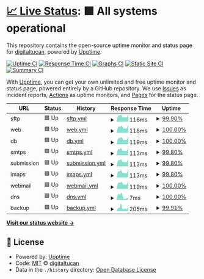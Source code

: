 # [📈 Live Status](https://status.digitaltucan.de): <!--live status--> **🟩 All systems operational**

This repository contains the open-source uptime monitor and status page for [digitaltucan](https://status.digitaltucan.de), powered by [Upptime](https://github.com/upptime/upptime).

[![Uptime CI](https://github.com/digitaltucan/upptime/workflows/Uptime%20CI/badge.svg)](https://github.com/digitaltucan/upptime/actions?query=workflow%3A%22Uptime+CI%22)
[![Response Time CI](https://github.com/digitaltucan/upptime/workflows/Response%20Time%20CI/badge.svg)](https://github.com/digitaltucan/upptime/actions?query=workflow%3A%22Response+Time+CI%22)
[![Graphs CI](https://github.com/digitaltucan/upptime/workflows/Graphs%20CI/badge.svg)](https://github.com/digitaltucan/upptime/actions?query=workflow%3A%22Graphs+CI%22)
[![Static Site CI](https://github.com/digitaltucan/upptime/workflows/Static%20Site%20CI/badge.svg)](https://github.com/digitaltucan/upptime/actions?query=workflow%3A%22Static+Site+CI%22)
[![Summary CI](https://github.com/digitaltucan/upptime/workflows/Summary%20CI/badge.svg)](https://github.com/digitaltucan/upptime/actions?query=workflow%3A%22Summary+CI%22)

With [Upptime](https://upptime.js.org), you can get your own unlimited and free uptime monitor and status page, powered entirely by a GitHub repository. We use [Issues](https://github.com/digitaltucan/upptime/issues) as incident reports, [Actions](https://github.com/digitaltucan/upptime/actions) as uptime monitors, and [Pages](https://status.digitaltucan.de) for the status page.

<!--start: status pages-->
<!-- This summary is generated by Upptime (https://github.com/upptime/upptime) -->
<!-- Do not edit this manually, your changes will be overwritten -->
<!-- prettier-ignore -->
| URL | Status | History | Response Time | Uptime |
| --- | ------ | ------- | ------------- | ------ |
| <img alt="" src="https://icons.duckduckgo.com/ip3/null.ico" height="13"> sftp | 🟩 Up | [sftp.yml](https://github.com/digitaltucan/upptime/commits/HEAD/history/sftp.yml) | <details><summary><img alt="Response time graph" src="./graphs/sftp/response-time-week.png" height="20"> 116ms</summary><br><a href="https://status.digitaltucan.de/history/sftp"><img alt="Response time 114" src="https://img.shields.io/endpoint?url=https%3A%2F%2Fraw.githubusercontent.com%2Fdigitaltucan%2Fupptime%2FHEAD%2Fapi%2Fsftp%2Fresponse-time.json"></a><br><a href="https://status.digitaltucan.de/history/sftp"><img alt="24-hour response time 160" src="https://img.shields.io/endpoint?url=https%3A%2F%2Fraw.githubusercontent.com%2Fdigitaltucan%2Fupptime%2FHEAD%2Fapi%2Fsftp%2Fresponse-time-day.json"></a><br><a href="https://status.digitaltucan.de/history/sftp"><img alt="7-day response time 116" src="https://img.shields.io/endpoint?url=https%3A%2F%2Fraw.githubusercontent.com%2Fdigitaltucan%2Fupptime%2FHEAD%2Fapi%2Fsftp%2Fresponse-time-week.json"></a><br><a href="https://status.digitaltucan.de/history/sftp"><img alt="30-day response time 115" src="https://img.shields.io/endpoint?url=https%3A%2F%2Fraw.githubusercontent.com%2Fdigitaltucan%2Fupptime%2FHEAD%2Fapi%2Fsftp%2Fresponse-time-month.json"></a><br><a href="https://status.digitaltucan.de/history/sftp"><img alt="1-year response time 114" src="https://img.shields.io/endpoint?url=https%3A%2F%2Fraw.githubusercontent.com%2Fdigitaltucan%2Fupptime%2FHEAD%2Fapi%2Fsftp%2Fresponse-time-year.json"></a></details> | <details><summary><a href="https://status.digitaltucan.de/history/sftp">99.90%</a></summary><a href="https://status.digitaltucan.de/history/sftp"><img alt="All-time uptime 99.99%" src="https://img.shields.io/endpoint?url=https%3A%2F%2Fraw.githubusercontent.com%2Fdigitaltucan%2Fupptime%2FHEAD%2Fapi%2Fsftp%2Fuptime.json"></a><br><a href="https://status.digitaltucan.de/history/sftp"><img alt="24-hour uptime 100.00%" src="https://img.shields.io/endpoint?url=https%3A%2F%2Fraw.githubusercontent.com%2Fdigitaltucan%2Fupptime%2FHEAD%2Fapi%2Fsftp%2Fuptime-day.json"></a><br><a href="https://status.digitaltucan.de/history/sftp"><img alt="7-day uptime 99.90%" src="https://img.shields.io/endpoint?url=https%3A%2F%2Fraw.githubusercontent.com%2Fdigitaltucan%2Fupptime%2FHEAD%2Fapi%2Fsftp%2Fuptime-week.json"></a><br><a href="https://status.digitaltucan.de/history/sftp"><img alt="30-day uptime 99.98%" src="https://img.shields.io/endpoint?url=https%3A%2F%2Fraw.githubusercontent.com%2Fdigitaltucan%2Fupptime%2FHEAD%2Fapi%2Fsftp%2Fuptime-month.json"></a><br><a href="https://status.digitaltucan.de/history/sftp"><img alt="1-year uptime 99.99%" src="https://img.shields.io/endpoint?url=https%3A%2F%2Fraw.githubusercontent.com%2Fdigitaltucan%2Fupptime%2FHEAD%2Fapi%2Fsftp%2Fuptime-year.json"></a></details>
| <img alt="" src="https://icons.duckduckgo.com/ip3/null.ico" height="13"> web | 🟩 Up | [web.yml](https://github.com/digitaltucan/upptime/commits/HEAD/history/web.yml) | <details><summary><img alt="Response time graph" src="./graphs/web/response-time-week.png" height="20"> 118ms</summary><br><a href="https://status.digitaltucan.de/history/web"><img alt="Response time 114" src="https://img.shields.io/endpoint?url=https%3A%2F%2Fraw.githubusercontent.com%2Fdigitaltucan%2Fupptime%2FHEAD%2Fapi%2Fweb%2Fresponse-time.json"></a><br><a href="https://status.digitaltucan.de/history/web"><img alt="24-hour response time 160" src="https://img.shields.io/endpoint?url=https%3A%2F%2Fraw.githubusercontent.com%2Fdigitaltucan%2Fupptime%2FHEAD%2Fapi%2Fweb%2Fresponse-time-day.json"></a><br><a href="https://status.digitaltucan.de/history/web"><img alt="7-day response time 118" src="https://img.shields.io/endpoint?url=https%3A%2F%2Fraw.githubusercontent.com%2Fdigitaltucan%2Fupptime%2FHEAD%2Fapi%2Fweb%2Fresponse-time-week.json"></a><br><a href="https://status.digitaltucan.de/history/web"><img alt="30-day response time 115" src="https://img.shields.io/endpoint?url=https%3A%2F%2Fraw.githubusercontent.com%2Fdigitaltucan%2Fupptime%2FHEAD%2Fapi%2Fweb%2Fresponse-time-month.json"></a><br><a href="https://status.digitaltucan.de/history/web"><img alt="1-year response time 114" src="https://img.shields.io/endpoint?url=https%3A%2F%2Fraw.githubusercontent.com%2Fdigitaltucan%2Fupptime%2FHEAD%2Fapi%2Fweb%2Fresponse-time-year.json"></a></details> | <details><summary><a href="https://status.digitaltucan.de/history/web">100.00%</a></summary><a href="https://status.digitaltucan.de/history/web"><img alt="All-time uptime 100.00%" src="https://img.shields.io/endpoint?url=https%3A%2F%2Fraw.githubusercontent.com%2Fdigitaltucan%2Fupptime%2FHEAD%2Fapi%2Fweb%2Fuptime.json"></a><br><a href="https://status.digitaltucan.de/history/web"><img alt="24-hour uptime 100.00%" src="https://img.shields.io/endpoint?url=https%3A%2F%2Fraw.githubusercontent.com%2Fdigitaltucan%2Fupptime%2FHEAD%2Fapi%2Fweb%2Fuptime-day.json"></a><br><a href="https://status.digitaltucan.de/history/web"><img alt="7-day uptime 100.00%" src="https://img.shields.io/endpoint?url=https%3A%2F%2Fraw.githubusercontent.com%2Fdigitaltucan%2Fupptime%2FHEAD%2Fapi%2Fweb%2Fuptime-week.json"></a><br><a href="https://status.digitaltucan.de/history/web"><img alt="30-day uptime 100.00%" src="https://img.shields.io/endpoint?url=https%3A%2F%2Fraw.githubusercontent.com%2Fdigitaltucan%2Fupptime%2FHEAD%2Fapi%2Fweb%2Fuptime-month.json"></a><br><a href="https://status.digitaltucan.de/history/web"><img alt="1-year uptime 100.00%" src="https://img.shields.io/endpoint?url=https%3A%2F%2Fraw.githubusercontent.com%2Fdigitaltucan%2Fupptime%2FHEAD%2Fapi%2Fweb%2Fuptime-year.json"></a></details>
| <img alt="" src="https://icons.duckduckgo.com/ip3/null.ico" height="13"> db | 🟩 Up | [db.yml](https://github.com/digitaltucan/upptime/commits/HEAD/history/db.yml) | <details><summary><img alt="Response time graph" src="./graphs/db/response-time-week.png" height="20"> 119ms</summary><br><a href="https://status.digitaltucan.de/history/db"><img alt="Response time 114" src="https://img.shields.io/endpoint?url=https%3A%2F%2Fraw.githubusercontent.com%2Fdigitaltucan%2Fupptime%2FHEAD%2Fapi%2Fdb%2Fresponse-time.json"></a><br><a href="https://status.digitaltucan.de/history/db"><img alt="24-hour response time 160" src="https://img.shields.io/endpoint?url=https%3A%2F%2Fraw.githubusercontent.com%2Fdigitaltucan%2Fupptime%2FHEAD%2Fapi%2Fdb%2Fresponse-time-day.json"></a><br><a href="https://status.digitaltucan.de/history/db"><img alt="7-day response time 119" src="https://img.shields.io/endpoint?url=https%3A%2F%2Fraw.githubusercontent.com%2Fdigitaltucan%2Fupptime%2FHEAD%2Fapi%2Fdb%2Fresponse-time-week.json"></a><br><a href="https://status.digitaltucan.de/history/db"><img alt="30-day response time 116" src="https://img.shields.io/endpoint?url=https%3A%2F%2Fraw.githubusercontent.com%2Fdigitaltucan%2Fupptime%2FHEAD%2Fapi%2Fdb%2Fresponse-time-month.json"></a><br><a href="https://status.digitaltucan.de/history/db"><img alt="1-year response time 114" src="https://img.shields.io/endpoint?url=https%3A%2F%2Fraw.githubusercontent.com%2Fdigitaltucan%2Fupptime%2FHEAD%2Fapi%2Fdb%2Fresponse-time-year.json"></a></details> | <details><summary><a href="https://status.digitaltucan.de/history/db">100.00%</a></summary><a href="https://status.digitaltucan.de/history/db"><img alt="All-time uptime 100.00%" src="https://img.shields.io/endpoint?url=https%3A%2F%2Fraw.githubusercontent.com%2Fdigitaltucan%2Fupptime%2FHEAD%2Fapi%2Fdb%2Fuptime.json"></a><br><a href="https://status.digitaltucan.de/history/db"><img alt="24-hour uptime 100.00%" src="https://img.shields.io/endpoint?url=https%3A%2F%2Fraw.githubusercontent.com%2Fdigitaltucan%2Fupptime%2FHEAD%2Fapi%2Fdb%2Fuptime-day.json"></a><br><a href="https://status.digitaltucan.de/history/db"><img alt="7-day uptime 100.00%" src="https://img.shields.io/endpoint?url=https%3A%2F%2Fraw.githubusercontent.com%2Fdigitaltucan%2Fupptime%2FHEAD%2Fapi%2Fdb%2Fuptime-week.json"></a><br><a href="https://status.digitaltucan.de/history/db"><img alt="30-day uptime 100.00%" src="https://img.shields.io/endpoint?url=https%3A%2F%2Fraw.githubusercontent.com%2Fdigitaltucan%2Fupptime%2FHEAD%2Fapi%2Fdb%2Fuptime-month.json"></a><br><a href="https://status.digitaltucan.de/history/db"><img alt="1-year uptime 100.00%" src="https://img.shields.io/endpoint?url=https%3A%2F%2Fraw.githubusercontent.com%2Fdigitaltucan%2Fupptime%2FHEAD%2Fapi%2Fdb%2Fuptime-year.json"></a></details>
| <img alt="" src="https://icons.duckduckgo.com/ip3/null.ico" height="13"> smtps | 🟩 Up | [smtps.yml](https://github.com/digitaltucan/upptime/commits/HEAD/history/smtps.yml) | <details><summary><img alt="Response time graph" src="./graphs/smtps/response-time-week.png" height="20"> 113ms</summary><br><a href="https://status.digitaltucan.de/history/smtps"><img alt="Response time 115" src="https://img.shields.io/endpoint?url=https%3A%2F%2Fraw.githubusercontent.com%2Fdigitaltucan%2Fupptime%2FHEAD%2Fapi%2Fsmtps%2Fresponse-time.json"></a><br><a href="https://status.digitaltucan.de/history/smtps"><img alt="24-hour response time 127" src="https://img.shields.io/endpoint?url=https%3A%2F%2Fraw.githubusercontent.com%2Fdigitaltucan%2Fupptime%2FHEAD%2Fapi%2Fsmtps%2Fresponse-time-day.json"></a><br><a href="https://status.digitaltucan.de/history/smtps"><img alt="7-day response time 113" src="https://img.shields.io/endpoint?url=https%3A%2F%2Fraw.githubusercontent.com%2Fdigitaltucan%2Fupptime%2FHEAD%2Fapi%2Fsmtps%2Fresponse-time-week.json"></a><br><a href="https://status.digitaltucan.de/history/smtps"><img alt="30-day response time 114" src="https://img.shields.io/endpoint?url=https%3A%2F%2Fraw.githubusercontent.com%2Fdigitaltucan%2Fupptime%2FHEAD%2Fapi%2Fsmtps%2Fresponse-time-month.json"></a><br><a href="https://status.digitaltucan.de/history/smtps"><img alt="1-year response time 115" src="https://img.shields.io/endpoint?url=https%3A%2F%2Fraw.githubusercontent.com%2Fdigitaltucan%2Fupptime%2FHEAD%2Fapi%2Fsmtps%2Fresponse-time-year.json"></a></details> | <details><summary><a href="https://status.digitaltucan.de/history/smtps">99.80%</a></summary><a href="https://status.digitaltucan.de/history/smtps"><img alt="All-time uptime 99.97%" src="https://img.shields.io/endpoint?url=https%3A%2F%2Fraw.githubusercontent.com%2Fdigitaltucan%2Fupptime%2FHEAD%2Fapi%2Fsmtps%2Fuptime.json"></a><br><a href="https://status.digitaltucan.de/history/smtps"><img alt="24-hour uptime 99.25%" src="https://img.shields.io/endpoint?url=https%3A%2F%2Fraw.githubusercontent.com%2Fdigitaltucan%2Fupptime%2FHEAD%2Fapi%2Fsmtps%2Fuptime-day.json"></a><br><a href="https://status.digitaltucan.de/history/smtps"><img alt="7-day uptime 99.80%" src="https://img.shields.io/endpoint?url=https%3A%2F%2Fraw.githubusercontent.com%2Fdigitaltucan%2Fupptime%2FHEAD%2Fapi%2Fsmtps%2Fuptime-week.json"></a><br><a href="https://status.digitaltucan.de/history/smtps"><img alt="30-day uptime 99.95%" src="https://img.shields.io/endpoint?url=https%3A%2F%2Fraw.githubusercontent.com%2Fdigitaltucan%2Fupptime%2FHEAD%2Fapi%2Fsmtps%2Fuptime-month.json"></a><br><a href="https://status.digitaltucan.de/history/smtps"><img alt="1-year uptime 99.97%" src="https://img.shields.io/endpoint?url=https%3A%2F%2Fraw.githubusercontent.com%2Fdigitaltucan%2Fupptime%2FHEAD%2Fapi%2Fsmtps%2Fuptime-year.json"></a></details>
| <img alt="" src="https://icons.duckduckgo.com/ip3/null.ico" height="13"> submission | 🟩 Up | [submission.yml](https://github.com/digitaltucan/upptime/commits/HEAD/history/submission.yml) | <details><summary><img alt="Response time graph" src="./graphs/submission/response-time-week.png" height="20"> 113ms</summary><br><a href="https://status.digitaltucan.de/history/submission"><img alt="Response time 113" src="https://img.shields.io/endpoint?url=https%3A%2F%2Fraw.githubusercontent.com%2Fdigitaltucan%2Fupptime%2FHEAD%2Fapi%2Fsubmission%2Fresponse-time.json"></a><br><a href="https://status.digitaltucan.de/history/submission"><img alt="24-hour response time 128" src="https://img.shields.io/endpoint?url=https%3A%2F%2Fraw.githubusercontent.com%2Fdigitaltucan%2Fupptime%2FHEAD%2Fapi%2Fsubmission%2Fresponse-time-day.json"></a><br><a href="https://status.digitaltucan.de/history/submission"><img alt="7-day response time 113" src="https://img.shields.io/endpoint?url=https%3A%2F%2Fraw.githubusercontent.com%2Fdigitaltucan%2Fupptime%2FHEAD%2Fapi%2Fsubmission%2Fresponse-time-week.json"></a><br><a href="https://status.digitaltucan.de/history/submission"><img alt="30-day response time 114" src="https://img.shields.io/endpoint?url=https%3A%2F%2Fraw.githubusercontent.com%2Fdigitaltucan%2Fupptime%2FHEAD%2Fapi%2Fsubmission%2Fresponse-time-month.json"></a><br><a href="https://status.digitaltucan.de/history/submission"><img alt="1-year response time 113" src="https://img.shields.io/endpoint?url=https%3A%2F%2Fraw.githubusercontent.com%2Fdigitaltucan%2Fupptime%2FHEAD%2Fapi%2Fsubmission%2Fresponse-time-year.json"></a></details> | <details><summary><a href="https://status.digitaltucan.de/history/submission">99.80%</a></summary><a href="https://status.digitaltucan.de/history/submission"><img alt="All-time uptime 99.97%" src="https://img.shields.io/endpoint?url=https%3A%2F%2Fraw.githubusercontent.com%2Fdigitaltucan%2Fupptime%2FHEAD%2Fapi%2Fsubmission%2Fuptime.json"></a><br><a href="https://status.digitaltucan.de/history/submission"><img alt="24-hour uptime 99.26%" src="https://img.shields.io/endpoint?url=https%3A%2F%2Fraw.githubusercontent.com%2Fdigitaltucan%2Fupptime%2FHEAD%2Fapi%2Fsubmission%2Fuptime-day.json"></a><br><a href="https://status.digitaltucan.de/history/submission"><img alt="7-day uptime 99.80%" src="https://img.shields.io/endpoint?url=https%3A%2F%2Fraw.githubusercontent.com%2Fdigitaltucan%2Fupptime%2FHEAD%2Fapi%2Fsubmission%2Fuptime-week.json"></a><br><a href="https://status.digitaltucan.de/history/submission"><img alt="30-day uptime 99.95%" src="https://img.shields.io/endpoint?url=https%3A%2F%2Fraw.githubusercontent.com%2Fdigitaltucan%2Fupptime%2FHEAD%2Fapi%2Fsubmission%2Fuptime-month.json"></a><br><a href="https://status.digitaltucan.de/history/submission"><img alt="1-year uptime 99.97%" src="https://img.shields.io/endpoint?url=https%3A%2F%2Fraw.githubusercontent.com%2Fdigitaltucan%2Fupptime%2FHEAD%2Fapi%2Fsubmission%2Fuptime-year.json"></a></details>
| <img alt="" src="https://icons.duckduckgo.com/ip3/null.ico" height="13"> imaps | 🟩 Up | [imaps.yml](https://github.com/digitaltucan/upptime/commits/HEAD/history/imaps.yml) | <details><summary><img alt="Response time graph" src="./graphs/imaps/response-time-week.png" height="20"> 113ms</summary><br><a href="https://status.digitaltucan.de/history/imaps"><img alt="Response time 113" src="https://img.shields.io/endpoint?url=https%3A%2F%2Fraw.githubusercontent.com%2Fdigitaltucan%2Fupptime%2FHEAD%2Fapi%2Fimaps%2Fresponse-time.json"></a><br><a href="https://status.digitaltucan.de/history/imaps"><img alt="24-hour response time 127" src="https://img.shields.io/endpoint?url=https%3A%2F%2Fraw.githubusercontent.com%2Fdigitaltucan%2Fupptime%2FHEAD%2Fapi%2Fimaps%2Fresponse-time-day.json"></a><br><a href="https://status.digitaltucan.de/history/imaps"><img alt="7-day response time 113" src="https://img.shields.io/endpoint?url=https%3A%2F%2Fraw.githubusercontent.com%2Fdigitaltucan%2Fupptime%2FHEAD%2Fapi%2Fimaps%2Fresponse-time-week.json"></a><br><a href="https://status.digitaltucan.de/history/imaps"><img alt="30-day response time 114" src="https://img.shields.io/endpoint?url=https%3A%2F%2Fraw.githubusercontent.com%2Fdigitaltucan%2Fupptime%2FHEAD%2Fapi%2Fimaps%2Fresponse-time-month.json"></a><br><a href="https://status.digitaltucan.de/history/imaps"><img alt="1-year response time 113" src="https://img.shields.io/endpoint?url=https%3A%2F%2Fraw.githubusercontent.com%2Fdigitaltucan%2Fupptime%2FHEAD%2Fapi%2Fimaps%2Fresponse-time-year.json"></a></details> | <details><summary><a href="https://status.digitaltucan.de/history/imaps">99.80%</a></summary><a href="https://status.digitaltucan.de/history/imaps"><img alt="All-time uptime 99.97%" src="https://img.shields.io/endpoint?url=https%3A%2F%2Fraw.githubusercontent.com%2Fdigitaltucan%2Fupptime%2FHEAD%2Fapi%2Fimaps%2Fuptime.json"></a><br><a href="https://status.digitaltucan.de/history/imaps"><img alt="24-hour uptime 99.26%" src="https://img.shields.io/endpoint?url=https%3A%2F%2Fraw.githubusercontent.com%2Fdigitaltucan%2Fupptime%2FHEAD%2Fapi%2Fimaps%2Fuptime-day.json"></a><br><a href="https://status.digitaltucan.de/history/imaps"><img alt="7-day uptime 99.80%" src="https://img.shields.io/endpoint?url=https%3A%2F%2Fraw.githubusercontent.com%2Fdigitaltucan%2Fupptime%2FHEAD%2Fapi%2Fimaps%2Fuptime-week.json"></a><br><a href="https://status.digitaltucan.de/history/imaps"><img alt="30-day uptime 99.95%" src="https://img.shields.io/endpoint?url=https%3A%2F%2Fraw.githubusercontent.com%2Fdigitaltucan%2Fupptime%2FHEAD%2Fapi%2Fimaps%2Fuptime-month.json"></a><br><a href="https://status.digitaltucan.de/history/imaps"><img alt="1-year uptime 99.97%" src="https://img.shields.io/endpoint?url=https%3A%2F%2Fraw.githubusercontent.com%2Fdigitaltucan%2Fupptime%2FHEAD%2Fapi%2Fimaps%2Fuptime-year.json"></a></details>
| <img alt="" src="https://icons.duckduckgo.com/ip3/null.ico" height="13"> webmail | 🟩 Up | [webmail.yml](https://github.com/digitaltucan/upptime/commits/HEAD/history/webmail.yml) | <details><summary><img alt="Response time graph" src="./graphs/webmail/response-time-week.png" height="20"> 119ms</summary><br><a href="https://status.digitaltucan.de/history/webmail"><img alt="Response time 113" src="https://img.shields.io/endpoint?url=https%3A%2F%2Fraw.githubusercontent.com%2Fdigitaltucan%2Fupptime%2FHEAD%2Fapi%2Fwebmail%2Fresponse-time.json"></a><br><a href="https://status.digitaltucan.de/history/webmail"><img alt="24-hour response time 160" src="https://img.shields.io/endpoint?url=https%3A%2F%2Fraw.githubusercontent.com%2Fdigitaltucan%2Fupptime%2FHEAD%2Fapi%2Fwebmail%2Fresponse-time-day.json"></a><br><a href="https://status.digitaltucan.de/history/webmail"><img alt="7-day response time 119" src="https://img.shields.io/endpoint?url=https%3A%2F%2Fraw.githubusercontent.com%2Fdigitaltucan%2Fupptime%2FHEAD%2Fapi%2Fwebmail%2Fresponse-time-week.json"></a><br><a href="https://status.digitaltucan.de/history/webmail"><img alt="30-day response time 116" src="https://img.shields.io/endpoint?url=https%3A%2F%2Fraw.githubusercontent.com%2Fdigitaltucan%2Fupptime%2FHEAD%2Fapi%2Fwebmail%2Fresponse-time-month.json"></a><br><a href="https://status.digitaltucan.de/history/webmail"><img alt="1-year response time 113" src="https://img.shields.io/endpoint?url=https%3A%2F%2Fraw.githubusercontent.com%2Fdigitaltucan%2Fupptime%2FHEAD%2Fapi%2Fwebmail%2Fresponse-time-year.json"></a></details> | <details><summary><a href="https://status.digitaltucan.de/history/webmail">100.00%</a></summary><a href="https://status.digitaltucan.de/history/webmail"><img alt="All-time uptime 100.00%" src="https://img.shields.io/endpoint?url=https%3A%2F%2Fraw.githubusercontent.com%2Fdigitaltucan%2Fupptime%2FHEAD%2Fapi%2Fwebmail%2Fuptime.json"></a><br><a href="https://status.digitaltucan.de/history/webmail"><img alt="24-hour uptime 100.00%" src="https://img.shields.io/endpoint?url=https%3A%2F%2Fraw.githubusercontent.com%2Fdigitaltucan%2Fupptime%2FHEAD%2Fapi%2Fwebmail%2Fuptime-day.json"></a><br><a href="https://status.digitaltucan.de/history/webmail"><img alt="7-day uptime 100.00%" src="https://img.shields.io/endpoint?url=https%3A%2F%2Fraw.githubusercontent.com%2Fdigitaltucan%2Fupptime%2FHEAD%2Fapi%2Fwebmail%2Fuptime-week.json"></a><br><a href="https://status.digitaltucan.de/history/webmail"><img alt="30-day uptime 100.00%" src="https://img.shields.io/endpoint?url=https%3A%2F%2Fraw.githubusercontent.com%2Fdigitaltucan%2Fupptime%2FHEAD%2Fapi%2Fwebmail%2Fuptime-month.json"></a><br><a href="https://status.digitaltucan.de/history/webmail"><img alt="1-year uptime 100.00%" src="https://img.shields.io/endpoint?url=https%3A%2F%2Fraw.githubusercontent.com%2Fdigitaltucan%2Fupptime%2FHEAD%2Fapi%2Fwebmail%2Fuptime-year.json"></a></details>
| <img alt="" src="https://icons.duckduckgo.com/ip3/null.ico" height="13"> dns | 🟩 Up | [dns.yml](https://github.com/digitaltucan/upptime/commits/HEAD/history/dns.yml) | <details><summary><img alt="Response time graph" src="./graphs/dns/response-time-week.png" height="20"> 7ms</summary><br><a href="https://status.digitaltucan.de/history/dns"><img alt="Response time 7" src="https://img.shields.io/endpoint?url=https%3A%2F%2Fraw.githubusercontent.com%2Fdigitaltucan%2Fupptime%2FHEAD%2Fapi%2Fdns%2Fresponse-time.json"></a><br><a href="https://status.digitaltucan.de/history/dns"><img alt="24-hour response time 4" src="https://img.shields.io/endpoint?url=https%3A%2F%2Fraw.githubusercontent.com%2Fdigitaltucan%2Fupptime%2FHEAD%2Fapi%2Fdns%2Fresponse-time-day.json"></a><br><a href="https://status.digitaltucan.de/history/dns"><img alt="7-day response time 7" src="https://img.shields.io/endpoint?url=https%3A%2F%2Fraw.githubusercontent.com%2Fdigitaltucan%2Fupptime%2FHEAD%2Fapi%2Fdns%2Fresponse-time-week.json"></a><br><a href="https://status.digitaltucan.de/history/dns"><img alt="30-day response time 7" src="https://img.shields.io/endpoint?url=https%3A%2F%2Fraw.githubusercontent.com%2Fdigitaltucan%2Fupptime%2FHEAD%2Fapi%2Fdns%2Fresponse-time-month.json"></a><br><a href="https://status.digitaltucan.de/history/dns"><img alt="1-year response time 7" src="https://img.shields.io/endpoint?url=https%3A%2F%2Fraw.githubusercontent.com%2Fdigitaltucan%2Fupptime%2FHEAD%2Fapi%2Fdns%2Fresponse-time-year.json"></a></details> | <details><summary><a href="https://status.digitaltucan.de/history/dns">100.00%</a></summary><a href="https://status.digitaltucan.de/history/dns"><img alt="All-time uptime 100.00%" src="https://img.shields.io/endpoint?url=https%3A%2F%2Fraw.githubusercontent.com%2Fdigitaltucan%2Fupptime%2FHEAD%2Fapi%2Fdns%2Fuptime.json"></a><br><a href="https://status.digitaltucan.de/history/dns"><img alt="24-hour uptime 100.00%" src="https://img.shields.io/endpoint?url=https%3A%2F%2Fraw.githubusercontent.com%2Fdigitaltucan%2Fupptime%2FHEAD%2Fapi%2Fdns%2Fuptime-day.json"></a><br><a href="https://status.digitaltucan.de/history/dns"><img alt="7-day uptime 100.00%" src="https://img.shields.io/endpoint?url=https%3A%2F%2Fraw.githubusercontent.com%2Fdigitaltucan%2Fupptime%2FHEAD%2Fapi%2Fdns%2Fuptime-week.json"></a><br><a href="https://status.digitaltucan.de/history/dns"><img alt="30-day uptime 100.00%" src="https://img.shields.io/endpoint?url=https%3A%2F%2Fraw.githubusercontent.com%2Fdigitaltucan%2Fupptime%2FHEAD%2Fapi%2Fdns%2Fuptime-month.json"></a><br><a href="https://status.digitaltucan.de/history/dns"><img alt="1-year uptime 100.00%" src="https://img.shields.io/endpoint?url=https%3A%2F%2Fraw.githubusercontent.com%2Fdigitaltucan%2Fupptime%2FHEAD%2Fapi%2Fdns%2Fuptime-year.json"></a></details>
| <img alt="" src="https://icons.duckduckgo.com/ip3/null.ico" height="13"> backup | 🟩 Up | [backup.yml](https://github.com/digitaltucan/upptime/commits/HEAD/history/backup.yml) | <details><summary><img alt="Response time graph" src="./graphs/backup/response-time-week.png" height="20"> 205ms</summary><br><a href="https://status.digitaltucan.de/history/backup"><img alt="Response time 180" src="https://img.shields.io/endpoint?url=https%3A%2F%2Fraw.githubusercontent.com%2Fdigitaltucan%2Fupptime%2FHEAD%2Fapi%2Fbackup%2Fresponse-time.json"></a><br><a href="https://status.digitaltucan.de/history/backup"><img alt="24-hour response time 226" src="https://img.shields.io/endpoint?url=https%3A%2F%2Fraw.githubusercontent.com%2Fdigitaltucan%2Fupptime%2FHEAD%2Fapi%2Fbackup%2Fresponse-time-day.json"></a><br><a href="https://status.digitaltucan.de/history/backup"><img alt="7-day response time 205" src="https://img.shields.io/endpoint?url=https%3A%2F%2Fraw.githubusercontent.com%2Fdigitaltucan%2Fupptime%2FHEAD%2Fapi%2Fbackup%2Fresponse-time-week.json"></a><br><a href="https://status.digitaltucan.de/history/backup"><img alt="30-day response time 194" src="https://img.shields.io/endpoint?url=https%3A%2F%2Fraw.githubusercontent.com%2Fdigitaltucan%2Fupptime%2FHEAD%2Fapi%2Fbackup%2Fresponse-time-month.json"></a><br><a href="https://status.digitaltucan.de/history/backup"><img alt="1-year response time 180" src="https://img.shields.io/endpoint?url=https%3A%2F%2Fraw.githubusercontent.com%2Fdigitaltucan%2Fupptime%2FHEAD%2Fapi%2Fbackup%2Fresponse-time-year.json"></a></details> | <details><summary><a href="https://status.digitaltucan.de/history/backup">99.91%</a></summary><a href="https://status.digitaltucan.de/history/backup"><img alt="All-time uptime 100.00%" src="https://img.shields.io/endpoint?url=https%3A%2F%2Fraw.githubusercontent.com%2Fdigitaltucan%2Fupptime%2FHEAD%2Fapi%2Fbackup%2Fuptime.json"></a><br><a href="https://status.digitaltucan.de/history/backup"><img alt="24-hour uptime 100.00%" src="https://img.shields.io/endpoint?url=https%3A%2F%2Fraw.githubusercontent.com%2Fdigitaltucan%2Fupptime%2FHEAD%2Fapi%2Fbackup%2Fuptime-day.json"></a><br><a href="https://status.digitaltucan.de/history/backup"><img alt="7-day uptime 99.91%" src="https://img.shields.io/endpoint?url=https%3A%2F%2Fraw.githubusercontent.com%2Fdigitaltucan%2Fupptime%2FHEAD%2Fapi%2Fbackup%2Fuptime-week.json"></a><br><a href="https://status.digitaltucan.de/history/backup"><img alt="30-day uptime 99.98%" src="https://img.shields.io/endpoint?url=https%3A%2F%2Fraw.githubusercontent.com%2Fdigitaltucan%2Fupptime%2FHEAD%2Fapi%2Fbackup%2Fuptime-month.json"></a><br><a href="https://status.digitaltucan.de/history/backup"><img alt="1-year uptime 100.00%" src="https://img.shields.io/endpoint?url=https%3A%2F%2Fraw.githubusercontent.com%2Fdigitaltucan%2Fupptime%2FHEAD%2Fapi%2Fbackup%2Fuptime-year.json"></a></details>

<!--end: status pages-->

[**Visit our status website →**](https://status.digitaltucan.de)

## 📄 License

- Powered by: [Upptime](https://github.com/upptime/upptime)
- Code: [MIT](./LICENSE) © [digitaltucan](https://status.digitaltucan.de)
- Data in the `./history` directory: [Open Database License](https://opendatacommons.org/licenses/odbl/1-0/)
